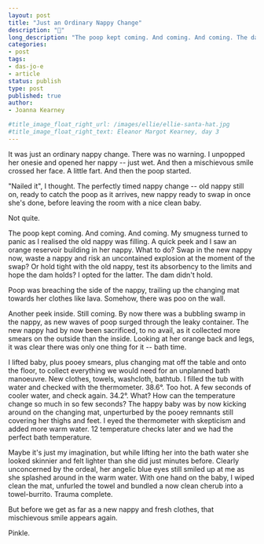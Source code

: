 ```yaml
---
layout: post
title: "Just an Ordinary Nappy Change"
description: "💩"
long_description: "The poop kept coming. And coming. And coming. The dam didn't hold. There was poo on the wall."
categories:
- post
tags:
- das-jo-e
- article
status: publish
type: post
published: true
author:
- Joanna Kearney

#title_image_float_right_url: /images/ellie/ellie-santa-hat.jpg
#title_image_float_right_text: Eleanor Margot Kearney, day 3
---
```


It was just an ordinary nappy change. There was no warning. I unpopped her onesie and opened her nappy -- just wet. And then a mischievous smile crossed her face. A little fart. And then the poop started.

"Nailed it", I thought. The perfectly timed nappy change -- old nappy still on, ready to catch the poop as it arrives, new nappy ready to swap in once she's done, before leaving the room with a nice clean baby.

Not quite.

The poop kept coming. And coming. And coming. My smugness turned to panic as I realised the old nappy was filling. A quick peek and I saw an orange reservoir building in her nappy. What to do? Swap in the new nappy now, waste a nappy and risk an uncontained explosion at the moment of the swap? Or hold tight with the old nappy, test its absorbency to the limits and hope the dam holds? I opted for the latter. The dam didn't hold.

Poop was breaching the side of the nappy, trailing up the changing mat towards her clothes like lava. Somehow, there was poo on the wall.

Another peek inside. Still coming. By now there was a bubbling swamp in the nappy, as new waves of poop surged through the leaky container. The new nappy had by now been sacrificed, to no avail, as it collected more smears on the outside than the inside. Looking at her orange back and legs, it was clear there was only one thing for it -- bath time.

I lifted baby, plus pooey smears, plus changing mat off the table and onto the floor, to collect everything we would need for an unplanned bath manoeuvre. New clothes, towels, washcloth, bathtub. I filled the tub with water and checked with the thermometer. 38.6°. Too hot. A few seconds of cooler water, and check again. 34.2°. What? How can the temperature change so much in so few seconds? The happy baby was by now kicking around on the changing mat, unperturbed by the pooey remnants still covering her thighs and feet. I eyed the thermometer with skepticism and added more warm water. 12 temperature checks later and we had the perfect bath temperature.

Maybe it's just my imagination, but while lifting her into the bath water she looked skinnier and felt lighter than she did just minutes before. Clearly unconcerned by the ordeal, her angelic blue eyes still smiled up at me as she splashed around in the warm water. With one hand on the baby, I wiped clean the mat, unfurled the towel and bundled a now clean cherub into a towel-burrito. Trauma complete.

But before we get as far as a new nappy and fresh clothes, that mischievous smile appears again.

Pinkle.
